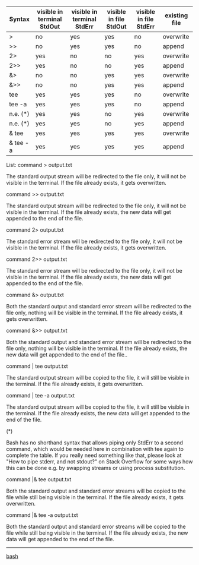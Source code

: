 | Syntax  | visible in terminal StdOut  |  visible in terminal StdErr  |  visible in file StdOut  |  visible in file StdErr  |   existing file   |
| -------- | -------- | -------- | -------- | -------- | -------- | 
|    >     |    no    |   yes    |   yes    |    no    | overwrite |
|    >>    |    no    |   yes    |   yes    |    no    |  append |
|   2>     |   yes    |    no    |    no    |   yes    | overwrite
|   2>>    |   yes    |    no    |    no    |   yes    |  append
|   &>     |    no    |    no    |   yes    |   yes    | overwrite
|   &>>    |    no    |    no    |   yes    |   yes    |  append
| tee    |   yes    |   yes    |   yes    |    no    | overwrite
| tee -a |   yes    |   yes    |   yes    |    no    |  append
| n.e. (*) |   yes    |   yes    |    no    |   yes    | overwrite
| n.e. (*) |   yes    |   yes    |    no    |   yes    |  append
| & tee    |   yes    |   yes    |   yes    |   yes    | overwrite
| & tee -a |   yes    |   yes    |   yes    |   yes    |  append

List:
command > output.txt

The standard output stream will be redirected to the file only, it will not be visible in the terminal. If the file already exists, it gets overwritten.

command >> output.txt

The standard output stream will be redirected to the file only, it will not be visible in the terminal. If the file already exists, the new data will get appended to the end of the file.

command 2> output.txt

The standard error stream will be redirected to the file only, it will not be visible in the terminal. If the file already exists, it gets overwritten.

command 2>> output.txt

The standard error stream will be redirected to the file only, it will not be visible in the terminal. If the file already exists, the new data will get appended to the end of the file.

command &> output.txt

Both the standard output and standard error stream will be redirected to the file only, nothing will be visible in the terminal. If the file already exists, it gets overwritten.

command &>> output.txt

Both the standard output and standard error stream will be redirected to the file only, nothing will be visible in the terminal. If the file already exists, the new data will get appended to the end of the file..

command | tee output.txt

The standard output stream will be copied to the file, it will still be visible in the terminal. If the file already exists, it gets overwritten.

command | tee -a output.txt

The standard output stream will be copied to the file, it will still be visible in the terminal. If the file already exists, the new data will get appended to the end of the file.

(*)

Bash has no shorthand syntax that allows piping only StdErr to a second command, which would be needed here in combination with tee again to complete the table. If you really need something like that, please look at "How to pipe stderr, and not stdout?" on Stack Overflow for some ways how this can be done e.g. by swapping streams or using process substitution.

command |& tee output.txt

Both the standard output and standard error streams will be copied to the file while still being visible in the terminal. If the file already exists, it gets overwritten.

command |& tee -a output.txt

Both the standard output and standard error streams will be copied to the file while still being visible in the terminal. If the file already exists, the new data will get appended to the end of the file.
**********
[bash](/tags/bash.md)

